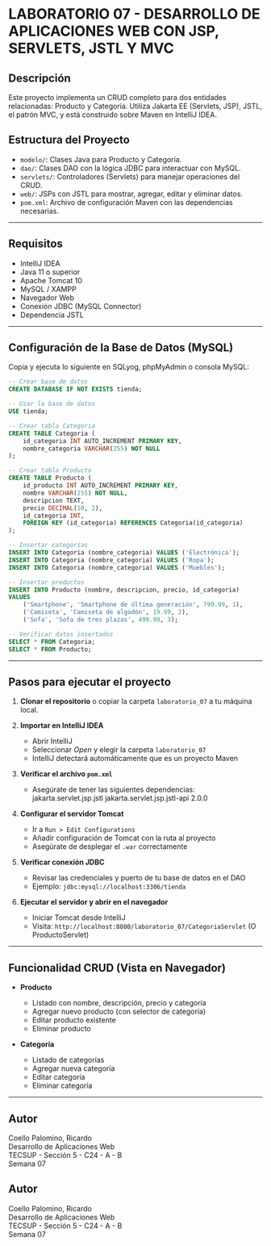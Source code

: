 # LABORATORIO 07 - DESARROLLO DE APLICACIONES WEB CON JSP, SERVLETS, JSTL Y MVC

## Descripción
Este proyecto implementa un CRUD completo para dos entidades relacionadas: Producto y Categoría. Utiliza Jakarta EE (Servlets, JSP), JSTL, el patrón MVC, y está construido sobre Maven en IntelliJ IDEA.

## Estructura del Proyecto
- `modelo/`: Clases Java para Producto y Categoría.
- `dao/`: Clases DAO con la lógica JDBC para interactuar con MySQL.
- `servlets/`: Controladores (Servlets) para manejar operaciones del CRUD.
- `web/`: JSPs con JSTL para mostrar, agregar, editar y eliminar datos.
- `pom.xml`: Archivo de configuración Maven con las dependencias necesarias.

---

## Requisitos
- IntelliJ IDEA
- Java 11 o superior
- Apache Tomcat 10
- MySQL / XAMPP
- Navegador Web
- Conexión JDBC (MySQL Connector)
- Dependencia JSTL

---

## Configuración de la Base de Datos (MySQL)

Copia y ejecuta lo siguiente en SQLyog, phpMyAdmin o consola MySQL:

```sql
-- Crear base de datos
CREATE DATABASE IF NOT EXISTS tienda;

-- Usar la base de datos
USE tienda;

-- Crear tabla Categoria
CREATE TABLE Categoria (
    id_categoria INT AUTO_INCREMENT PRIMARY KEY,
    nombre_categoria VARCHAR(255) NOT NULL
);

-- Crear tabla Producto
CREATE TABLE Producto (
    id_producto INT AUTO_INCREMENT PRIMARY KEY,
    nombre VARCHAR(255) NOT NULL,
    descripcion TEXT,
    precio DECIMAL(10, 2),
    id_categoria INT,
    FOREIGN KEY (id_categoria) REFERENCES Categoria(id_categoria)
);

-- Insertar categorías
INSERT INTO Categoria (nombre_categoria) VALUES ('Electrónica');
INSERT INTO Categoria (nombre_categoria) VALUES ('Ropa');
INSERT INTO Categoria (nombre_categoria) VALUES ('Muebles');

-- Insertar productos
INSERT INTO Producto (nombre, descripcion, precio, id_categoria) 
VALUES 
    ('Smartphone', 'Smartphone de última generación', 799.99, 1),
    ('Camiseta', 'Camiseta de algodón', 19.99, 2),
    ('Sofa', 'Sofa de tres plazas', 499.99, 3);

-- Verificar datos insertados
SELECT * FROM Categoria;
SELECT * FROM Producto;
```

---

## Pasos para ejecutar el proyecto

1. **Clonar el repositorio** o copiar la carpeta `laboratorio_07` a tu máquina local.

2. **Importar en IntelliJ IDEA**
   - Abrir IntelliJ
   - Seleccionar *Open* y elegir la carpeta `laboratorio_07`
   - IntelliJ detectará automáticamente que es un proyecto Maven

3. **Verificar el archivo `pom.xml`**
   - Asegúrate de tener las siguientes dependencias:
     <dependency>
         <groupId>jakarta.servlet.jsp.jstl</groupId>
         <artifactId>jakarta.servlet.jsp.jstl-api</artifactId>
         <version>2.0.0</version>
     </dependency>

4. **Configurar el servidor Tomcat**
   - Ir a `Run > Edit Configurations`
   - Añadir configuración de Tomcat con la ruta al proyecto
   - Asegúrate de desplegar el `.war` correctamente

5. **Verificar conexión JDBC**
   - Revisar las credenciales y puerto de tu base de datos en el DAO
   - Ejemplo: `jdbc:mysql://localhost:3306/tienda`

6. **Ejecutar el servidor y abrir en el navegador**
   - Iniciar Tomcat desde IntelliJ
   - Visita: `http://localhost:8080/laboratorio_07/CategoriaServlet` (O ProductoServlet)

---

## Funcionalidad CRUD (Vista en Navegador)

- **Producto**
  - Listado con nombre, descripción, precio y categoría
  - Agregar nuevo producto (con selector de categoría)
  - Editar producto existente
  - Eliminar producto

- **Categoría**
  - Listado de categorías
  - Agregar nueva categoría
  - Editar categoría
  - Eliminar categoría

---

## Autor
Coello Palomino, Ricardo  
Desarrollo de Aplicaciones Web  
TECSUP - Sección 5 - C24 - A - B  
Semana 07
## Autor
Coello Palomino, Ricardo  
Desarrollo de Aplicaciones Web  
TECSUP - Sección 5 - C24 - A - B  
Semana 07
